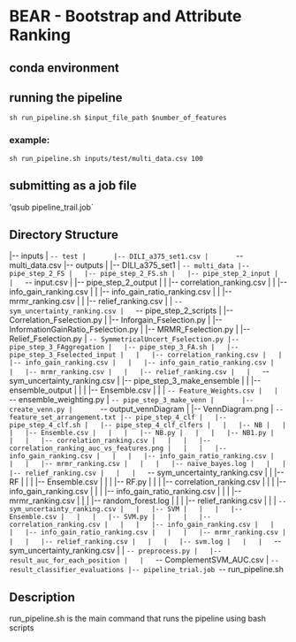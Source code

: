 # BEAR - Bootstrap and Attribute Ranking

## conda environment

## running the pipeline

`sh run_pipeline.sh $input_file_path $number_of_features`

### example:
`sh run_pipeline.sh inputs/test/multi_data.csv 100`

## submitting as a job file
'qsub pipeline_trail.job`


## Directory Structure

|-- inputs
|   `-- test
|       |-- DILI_a375_set1.csv
|       `-- multi_data.csv
|-- outputs
|   |-- DILI_a375_set1
|   `-- multi_data
|-- pipe_step_2_FS
|   |-- pipe_step_2_FS.sh
|   |-- pipe_step_2_input
|   |   `-- input.csv
|   |-- pipe_step_2_output
|   |   |-- correlation_ranking.csv
|   |   |-- info_gain_ranking.csv
|   |   |-- info_gain_ratio_ranking.csv
|   |   |-- mrmr_ranking.csv
|   |   |-- relief_ranking.csv
|   |   `-- sym_uncertainty_ranking.csv
|   `-- pipe_step_2_scripts
|       |-- Correlation_Fselection.py
|       |-- Inforgain_Fselection.py
|       |-- InformationGainRatio_Fselection.py
|       |-- MRMR_Fselection.py
|       |-- Relief_Fselection.py
|       `-- SymmetricalUncert_Fselection.py
|-- pipe_step_3_FAggregation
|   |-- pipe_step_3_FA.sh
|   |-- pipe_step_3_Fselected_input
|   |   |-- correlation_ranking.csv
|   |   |-- info_gain_ranking.csv
|   |   |-- info_gain_ratio_ranking.csv
|   |   |-- mrmr_ranking.csv
|   |   |-- relief_ranking.csv
|   |   `-- sym_uncertainty_ranking.csv
|   |-- pipe_step_3_make_ensemble
|   |   |-- ensemble_output
|   |   |   |-- Ensemble.csv
|   |   |   `-- Feature_Weights.csv
|   |   `-- ensemble_weighting.py
|   `-- pipe_step_3_make_venn
|       |-- create_venn.py
|       `-- output_vennDiagram
|           |-- VennDiagram.png
|           `-- feature_set_arrangement.txt
|-- pipe_step_4_clf
|   |-- pipe_step_4_clf.sh
|   |-- pipe_step_4_clf_clfers
|   |   |-- NB
|   |   |   |-- Ensemble.csv
|   |   |   |-- NB.py
|   |   |   |-- NB1.py
|   |   |   |-- correlation_ranking.csv
|   |   |   |-- correlation_ranking_auc_vs_features.png
|   |   |   |-- info_gain_ranking.csv
|   |   |   |-- info_gain_ratio_ranking.csv
|   |   |   |-- mrmr_ranking.csv
|   |   |   |-- naive_bayes.log
|   |   |   |-- relief_ranking.csv
|   |   |   `-- sym_uncertainty_ranking.csv
|   |   |-- RF
|   |   |   |-- Ensemble.csv
|   |   |   |-- RF.py
|   |   |   |-- correlation_ranking.csv
|   |   |   |-- info_gain_ranking.csv
|   |   |   |-- info_gain_ratio_ranking.csv
|   |   |   |-- mrmr_ranking.csv
|   |   |   |-- random_forest.log
|   |   |   |-- relief_ranking.csv
|   |   |   `-- sym_uncertainty_ranking.csv
|   |   |-- SVM
|   |   |   |-- Ensemble.csv
|   |   |   |-- SVM.py
|   |   |   |-- correlation_ranking.csv
|   |   |   |-- info_gain_ranking.csv
|   |   |   |-- info_gain_ratio_ranking.csv
|   |   |   |-- mrmr_ranking.csv
|   |   |   |-- relief_ranking.csv
|   |   |   |-- svm.log
|   |   |   `-- sym_uncertainty_ranking.csv
|   |   `-- preprocess.py
|   |-- result_auc_for_each_position
|   |   `-- ComplementSVM_AUC.csv
|   `-- result_classifier_evaluations
|-- pipeline_trial.job
`-- run_pipeline.sh


## Description
run_pipeline.sh is the main command that runs the pipeline using bash scripts
